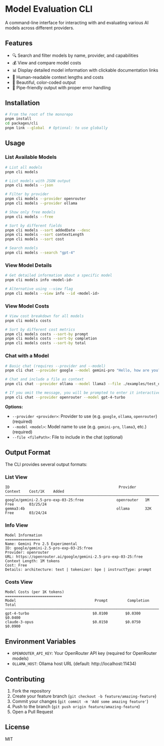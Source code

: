 # Model Evaluation CLI

A command-line interface for interacting with and evaluating various AI models across different providers.

## Features

- 🔍 Search and filter models by name, provider, and capabilities
- 💰 View and compare model costs
- 📊 Display detailed model information with clickable documentation links
- 📏 Human-readable context lengths and costs
- 🎨 Beautiful, color-coded output
- 🔄 Pipe-friendly output with proper error handling

## Installation

```bash
# From the root of the monorepo
pnpm install
cd packages/cli
pnpm link --global  # Optional: to use globally
```

## Usage

### List Available Models

```bash
# List all models
pnpm cli models

# List models with JSON output
pnpm cli models --json

# Filter by provider
pnpm cli models --provider openrouter
pnpm cli models --provider ollama

# Show only free models
pnpm cli models --free

# Sort by different fields
pnpm cli models --sort addedDate --desc
pnpm cli models --sort contextLength
pnpm cli models --sort cost

# Search models
pnpm cli models --search "gpt-4"
```

### View Model Details

```bash
# Get detailed information about a specific model
pnpm cli models info <model-id>

# Alternative using --view flag
pnpm cli models --view info --id <model-id>
```

### View Model Costs

```bash
# View cost breakdown for all models
pnpm cli models costs

# Sort by different cost metrics
pnpm cli models costs --sort-by prompt
pnpm cli models costs --sort-by completion
pnpm cli models costs --sort-by total
```

### Chat with a Model

```bash
# Basic chat (requires --provider and --model)
pnpm cli chat --provider google --model gemini-pro "Hello, how are you?"

# Chat and include a file as context
pnpm cli chat --provider ollama --model llama3 --file ./examples/test_data/Home-Cooked\ Software\ and\ Barefoot\ Developers.pdf "Summarize the attached PDF."

# If you omit the message, you will be prompted to enter it interactively
pnpm cli chat --provider openrouter --model gpt-4-turbo
```

**Options:**
- `--provider <provider>`: Provider to use (e.g. `google`, `ollama`, `openrouter`) (required)
- `--model <model>`: Model name to use (e.g. `gemini-pro`, `llama3`, etc.) (required)
- `--file <filePath>`: File to include in the chat (optional)


## Output Format

The CLI provides several output formats:

### List View
```
ID                                                  Provider     Context    Cost/1K    Added
────────────────────────────────────────────────────────────────────────────────────────
google/gemini-2.5-pro-exp-03-25:free               openrouter   1M        Free       03/25/24
gemma3:4b                                          ollama       32K       Free       03/24/24
```

### Info View
```
Model Information
================
Name: Gemini Pro 2.5 Experimental
ID: google/gemini-2.5-pro-exp-03-25:free
Provider: openrouter
URL: https://openrouter.ai/google/gemini-2.5-pro-exp-03-25:free
Context Length: 1M tokens
Cost: Free
Details: architecture: text | tokenizer: bpe | instructType: prompt
```

### Costs View
```
Model Costs (per 1K tokens)
==========================
Model                                    Prompt         Completion     Total
────────────────────────────────────────────────────────────────────────────
gpt-4-turbo                             $0.0100        $0.0300        $0.0400
claude-3-opus                           $0.0150        $0.0750        $0.0900
```

## Environment Variables

- `OPENROUTER_API_KEY`: Your OpenRouter API key (required for OpenRouter models)
- `OLLAMA_HOST`: Ollama host URL (default: http://localhost:11434)

## Contributing

1. Fork the repository
2. Create your feature branch (`git checkout -b feature/amazing-feature`)
3. Commit your changes (`git commit -m 'Add some amazing feature'`)
4. Push to the branch (`git push origin feature/amazing-feature`)
5. Open a Pull Request

## License

MIT 